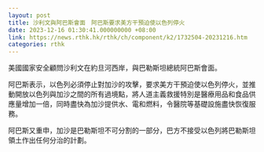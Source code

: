 ```yaml
---
layout: post
title: 沙利文與阿巴斯會面　阿巴斯要求美方干預迫使以色列停火
date: 2023-12-16 01:30:41.000000000 +08:00
link: https://news.rthk.hk/rthk/ch/component/k2/1732504-20231216.htm
categories: rthk
---
```


美國國家安全顧問沙利文在約旦河西岸，與巴勒斯坦總統阿巴斯會面。

阿巴斯表示，以色列必須停止對加沙的攻擊，要求美方干預迫使以色列停火，並推動開放以色列與加沙之間的所有過境點，將人道主義救援特別是醫療用品和食品供應量增加一倍，同時盡快為加沙提供水、電和燃料，令醫院等基礎設施盡快恢復服務。

阿巴斯又重申，加沙是巴勒斯坦不可分割的一部分，巴方不接受以色列將巴勒斯坦領土作出任何分治的計劃。
